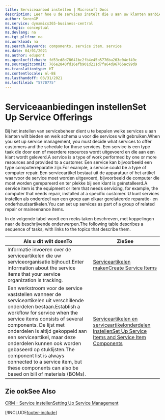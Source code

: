 ```yaml
---
title: Serviceaanbod instellen | Microsoft Docs
description: Leer hoe u de services instelt die u aan uw klanten aanbiedt.
author: SorenGP
ms.service: dynamics365-business-central
ms.topic: conceptual
ms.devlang: na
ms.tgt_pltfrm: na
ms.workload: na
ms.search.keywords: components, service item, service
ms.date: 04/01/2021
ms.author: edupont
ms.openlocfilehash: fd53cd8d78641bc2fb4e45b5776ba263e04ef49c
ms.sourcegitcommit: 766e2840fd16efb901d211d7fa64d96766ac99d9
ms.translationtype: HT
ms.contentlocale: nl-BE
ms.lasthandoff: 03/31/2021
ms.locfileid: "5770775"
---
```

# <a name="set-up-service-offerings"></a><span data-ttu-id="aa098-103">Serviceaanbiedingen instellen</span><span class="sxs-lookup"><span data-stu-id="aa098-103">Set Up Service Offerings</span></span>
<span data-ttu-id="aa098-104">Bij het instellen van servicebeheer dient u te bepalen welke services u aan klanten wilt bieden en welk schema u voor die services wilt gebruiken.</span><span class="sxs-lookup"><span data-stu-id="aa098-104">When you set up service management, you must decide what services to offer customers and the schedule for those services.</span></span> <span data-ttu-id="aa098-105">Een service is een type taak die door een of meerdere resources wordt uitgevoerd en die aan een klant wordt geleverd.</span><span class="sxs-lookup"><span data-stu-id="aa098-105">A service is a type of work performed by one or more resources and provided to a customer.</span></span> <span data-ttu-id="aa098-106">Een service kan bijvoorbeeld een type computerreparatie zijn.</span><span class="sxs-lookup"><span data-stu-id="aa098-106">For example, a service could be a type of computer repair.</span></span> <span data-ttu-id="aa098-107">Een serviceartikel bestaat uit de apparatuur of het artikel waarvoor de service moet worden uitgevoerd, bijvoorbeeld de computer die moet worden gerepareerd en ter plekke bij een klant is geïnstalleerd.</span><span class="sxs-lookup"><span data-stu-id="aa098-107">A service item is the equipment or item that needs servicing, for example, the computer that needs repair, installed at a specific customer.</span></span> <span data-ttu-id="aa098-108">U kunt services instellen als onderdeel van een groep aan elkaar gerelateerde reparatie- en onderhoudsartikelen.</span><span class="sxs-lookup"><span data-stu-id="aa098-108">You can set up services as part of a group of related repair or maineenance items.</span></span>  
  
<span data-ttu-id="aa098-109">In de volgende tabel wordt een reeks taken beschreven, met koppelingen naar de beschrijvende onderwerpen.</span><span class="sxs-lookup"><span data-stu-id="aa098-109">The following table describes a sequence of tasks, with links to the topics that describe them.</span></span>  
  
|<span data-ttu-id="aa098-110">**Als u dit wilt doen**</span><span class="sxs-lookup"><span data-stu-id="aa098-110">**To**</span></span>|<span data-ttu-id="aa098-111">**Zie**</span><span class="sxs-lookup"><span data-stu-id="aa098-111">**See**</span></span>|  
|------------|-------------|  
|<span data-ttu-id="aa098-112">Informatie invoeren over de serviceartikelen die uw serviceorganisatie bijhoudt.</span><span class="sxs-lookup"><span data-stu-id="aa098-112">Enter information about the service items that your service organization is tracking.</span></span>|[<span data-ttu-id="aa098-113">Serviceartikelen maken</span><span class="sxs-lookup"><span data-stu-id="aa098-113">Create Service Items</span></span>](service-how-to-create-service-items.md)|  
|<span data-ttu-id="aa098-114">Een werkstroom voor de service vaststellen wanneer de serviceartikelen uit verschillende onderdelen bestaan.</span><span class="sxs-lookup"><span data-stu-id="aa098-114">Establish a workflow for service when the service items consists of several components.</span></span> <span data-ttu-id="aa098-115">De lijst met onderdelen is altijd gekoppeld aan een serviceartikel, maar deze onderdelen kunnen ook worden gebaseerd op stuklijsten.</span><span class="sxs-lookup"><span data-stu-id="aa098-115">The component list is always connected to a service item, but these components can also be based on bill of materials (BOMs).</span></span>|[<span data-ttu-id="aa098-116">Serviceartikelen en serviceartikelonderdelen instellen</span><span class="sxs-lookup"><span data-stu-id="aa098-116">Set Up Service Items and Service Item Components</span></span>](service-how-setup-service-items.md)|  
  
## <a name="see-also"></a><span data-ttu-id="aa098-117">Zie ook</span><span class="sxs-lookup"><span data-stu-id="aa098-117">See Also</span></span>  
[<span data-ttu-id="aa098-118">CRM - Service instellen</span><span class="sxs-lookup"><span data-stu-id="aa098-118">Setting Up Service Management</span></span>](service-setup-service.md)   

[!INCLUDE[footer-include](includes/footer-banner.md)]